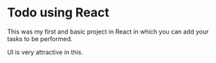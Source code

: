 # Todo using React 

This was my first and basic project in React in which you can add your tasks to be performed.   

UI is very attractive in this.


     

































 


   
  





 




 





 



 




 














 



















































































